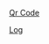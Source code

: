 [Qr Code](https://github.com/adrianaska0/qr_generator/blob/main/static/QRCode_20241106025926.png)

[Log](https://github.com/adrianaska0/qr_generator/blob/main/static/log.png)
